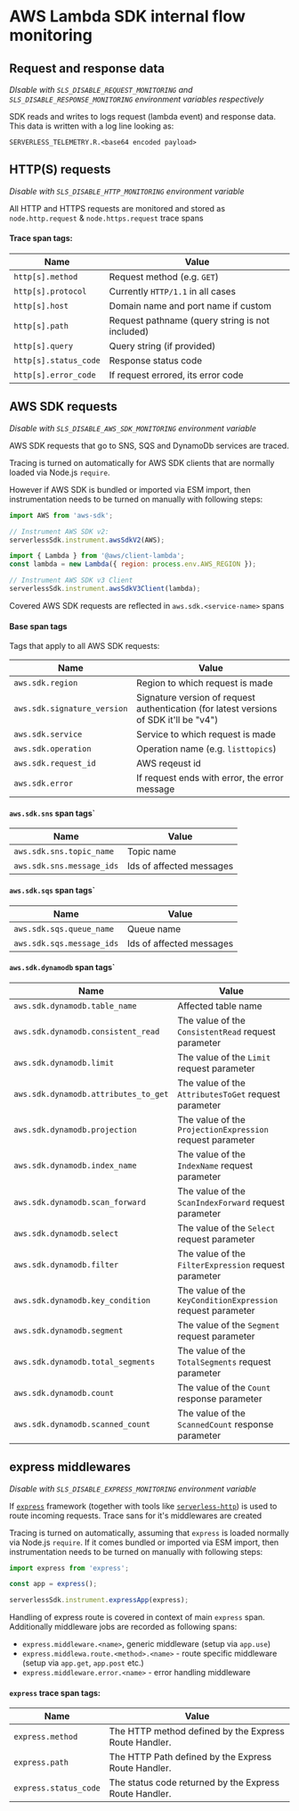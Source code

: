 # AWS Lambda SDK internal flow monitoring

## Request and response data

_DIsable with `SLS_DISABLE_REQUEST_MONITORING` and `SLS_DISABLE_RESPONSE_MONITORING` environment variables respectively_

SDK reads and writes to logs request (lambda event) and response data. This data is written with a log line looking as:

```
SERVERLESS_TELEMETRY.R.<base64 encoded payload>
```

## HTTP(S) requests

_Disable with `SLS_DISABLE_HTTP_MONITORING` environment variable_

All HTTP and HTTPS requests are monitored and stored as `node.http.request` & `node.https.request` trace spans

#### Trace span tags:

| Name                  | Value                                           |
| --------------------- | ----------------------------------------------- |
| `http[s].method`      | Request method (e.g. `GET`)                     |
| `http[s].protocol`    | Currently `HTTP/1.1` in all cases               |
| `http[s].host`        | Domain name and port name if custom             |
| `http[s].path`        | Request pathname (query string is not included) |
| `http[s].query`       | Query string (if provided)                      |
| `http[s].status_code` | Response status code                            |
| `http[s].error_code`  | If request errored, its error code              |

## AWS SDK requests

_Disable with `SLS_DISABLE_AWS_SDK_MONITORING` environment variable_

AWS SDK requests that go to SNS, SQS and DynamoDb services are traced.

Tracing is turned on automatically for AWS SDK clients that are normally loaded via Node.js `require`.

However if AWS SDK is bundled or imported via ESM import, then instrumentation needs to be turned on manually with following steps:

```javascript
import AWS from 'aws-sdk';

// Instrument AWS SDK v2:
serverlessSdk.instrument.awsSdkV2(AWS);

import { Lambda } from '@aws/client-lambda';
const lambda = new Lambda({ region: process.env.AWS_REGION });

// Instrument AWS SDK v3 Client
serverlessSdk.instrument.awsSdkV3Client(lambda);
```

Covered AWS SDK requests are reflected in `aws.sdk.<service-name>` spans

#### Base span tags

Tags that apply to all AWS SDK requests:

| Name                        | Value                                                                                  |
| --------------------------- | -------------------------------------------------------------------------------------- |
| `aws.sdk.region`            | Region to which request is made                                                        |
| `aws.sdk.signature_version` | Signature version of request authentication (for latest versions of SDK it'll be "v4") |
| `aws.sdk.service`           | Service to which request is made                                                       |
| `aws.sdk.operation`         | Operation name (e.g. `listtopics`)                                                     |
| `aws.sdk.request_id`        | AWS reqeust id                                                                         |
| `aws.sdk.error`             | If request ends with error, the error message                                          |

#### `aws.sdk.sns` span tags`

| Name                      | Value                    |
| ------------------------- | ------------------------ |
| `aws.sdk.sns.topic_name`  | Topic name               |
| `aws.sdk.sns.message_ids` | Ids of affected messages |

#### `aws.sdk.sqs` span tags`

| Name                      | Value                    |
| ------------------------- | ------------------------ |
| `aws.sdk.sqs.queue_name`  | Queue name               |
| `aws.sdk.sqs.message_ids` | Ids of affected messages |

#### `aws.sdk.dynamodb` span tags`

| Name                                 | Value                                                       |
| ------------------------------------ | ----------------------------------------------------------- |
| `aws.sdk.dynamodb.table_name`        | Affected table name                                         |
| `aws.sdk.dynamodb.consistent_read`   | The value of the `ConsistentRead` request parameter         |
| `aws.sdk.dynamodb.limit`             | The value of the `Limit` request parameter                  |
| `aws.sdk.dynamodb.attributes_to_get` | The value of the `AttributesToGet` request parameter        |
| `aws.sdk.dynamodb.projection`        | The value of the `ProjectionExpression` request parameter   |
| `aws.sdk.dynamodb.index_name`        | The value of the `IndexName` request parameter              |
| `aws.sdk.dynamodb.scan_forward`      | The value of the `ScanIndexForward` request parameter       |
| `aws.sdk.dynamodb.select`            | The value of the `Select` request parameter                 |
| `aws.sdk.dynamodb.filter`            | The value of the `FilterExpression` request parameter       |
| `aws.sdk.dynamodb.key_condition`     | The value of the `KeyConditionExpression` request parameter |
| `aws.sdk.dynamodb.segment`           | The value of the `Segment` request parameter                |
| `aws.sdk.dynamodb.total_segments`    | The value of the `TotalSegments` request parameter          |
| `aws.sdk.dynamodb.count`             | The value of the `Count` response parameter                 |
| `aws.sdk.dynamodb.scanned_count`     | The value of the `ScannedCount` response parameter          |

## express middlewares

_Disable with `SLS_DISABLE_EXPRESS_MONITORING` environment variable_

If [`express`](https://expressjs.com/) framework (together with tools like [`serverless-http`](https://github.com/dougmoscrop/serverless-http)) is used to route incoming requests. Trace sans for it's middlewares are created

Tracing is turned on automatically, assuming that `express` is loaded normally via Node.js `require`.
If it comes bundled or imported via ESM import, then instrumentation needs to be turned on manually with following steps:

```javascript
import express from 'express';

const app = express();

serverlessSdk.instrument.expressApp(express);
```

Handling of express route is covered in context of main `express` span. Additionally middleware jobs are recorded as following spans:

- `express.middleware.<name>`, generic middleware (setup via `app.use`)
- `express.middlewa.route.<method>.<name>` - route specific middleware (setup via `app.get`, `app.post` etc.)
- `express.middleware.error.<name>` - error handling middleware

#### `express` trace span tags:

| Name                  | Value                                                  |
| --------------------- | ------------------------------------------------------ |
| `express.method`      | The HTTP method defined by the Express Route Handler.  |
| `express.path`        | The HTTP Path defined by the Express Route Handler.    |
| `express.status_code` | The status code returned by the Express Route Handler. |
